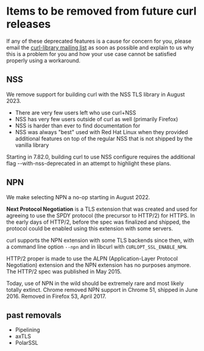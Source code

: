 # Items to be removed from future curl releases

If any of these deprecated features is a cause for concern for you, please
email the
[curl-library mailing list](https://lists.haxx.se/listinfo/curl-library)
as soon as possible and explain to us why this is a problem for you and
how your use case cannot be satisfied properly using a workaround.

## NSS

We remove support for building curl with the NSS TLS library in August 2023.

- There are very few users left who use curl+NSS
- NSS has very few users outside of curl as well (primarily Firefox)
- NSS is harder than ever to find documentation for
- NSS was always "best" used with Red Hat Linux when they provided additional
  features on top of the regular NSS that is not shipped by the vanilla library

Starting in 7.82.0, building curl to use NSS configure requires the additional
flag --with-nss-deprecated in an attempt to highlight these plans.

## NPN

We make selecting NPN a no-op starting in August 2022.

**Next Protocol Negotiation** is a TLS extension that was created and used for
agreeing to use the SPDY protocol (the precursor to HTTP/2) for HTTPS. In the
early days of HTTP/2, before the spec was finalized and shipped, the protocol
could be enabled using this extension with some servers.

curl supports the NPN extension with some TLS backends since then, with a
command line option `--npn` and in libcurl with `CURLOPT_SSL_ENABLE_NPN`.

HTTP/2 proper is made to use the ALPN (Application-Layer Protocol Negotiation)
extension and the NPN extension has no purposes anymore. The HTTP/2 spec was
published in May 2015.

Today, use of NPN in the wild should be extremely rare and most likely totally
extinct. Chrome removed NPN support in Chrome 51, shipped in
June 2016. Removed in Firefox 53, April 2017.

## past removals

 - Pipelining
 - axTLS
 - PolarSSL
